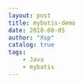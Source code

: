 ```yaml
---
layout: post
title: mybatis-demo
date: 2018-08-05
author: "Xsp"
catalog: true
tags:
    - Java
    - mybatis
---
```

